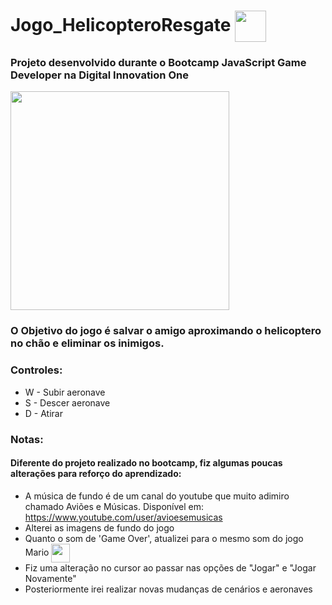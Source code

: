 # Jogo_HelicopteroResgate  <img align="center" height="50" src="https://user-images.githubusercontent.com/67704261/119013831-c0abf200-b96d-11eb-8de1-3f4a1258f72c.png" />
### Projeto desenvolvido durante o Bootcamp JavaScript Game Developer na Digital Innovation One

<img align="center" height="350" src="https://user-images.githubusercontent.com/67704261/119033733-efcd5e00-b983-11eb-8200-668dd532ad7a.png" />

### O Objetivo do jogo é salvar o amigo aproximando o helicoptero no chão e eliminar os inimigos.
### Controles:
- W - Subir aeronave
- S - Descer aeronave
- D - Atirar

### Notas:
#### Diferente do projeto realizado no bootcamp, fiz algumas poucas alterações para reforço do aprendizado:
- A música de fundo é de um canal do youtube que muito adimiro chamado Aviões e Músicas.
  Disponível em: https://www.youtube.com/user/avioesemusicas
- Alterei as imagens de fundo do jogo
- Quanto o som de 'Game Over', atualizei para o mesmo som do jogo Mario <img align="center" height="30" src="https://user-images.githubusercontent.com/67704261/119034556-dc6ec280-b984-11eb-863b-67c3efe8518f.png" />
- Fiz uma alteração no cursor ao passar nas opções de "Jogar" e "Jogar Novamente"
- Posteriormente irei realizar novas mudanças de cenários e aeronaves

